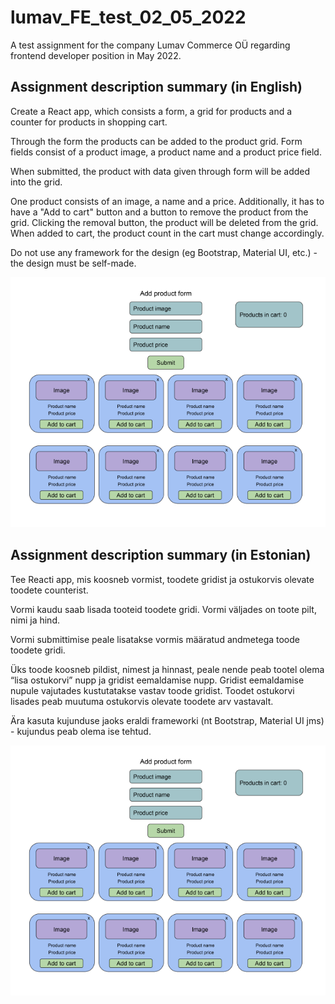# lumav_FE_test_02_05_2022

A test assignment for the company Lumav Commerce OÜ regarding frontend developer position in May 2022.

## Assignment description summary (in English)

Create a React app, which consists a form, a grid for products and a counter for products in shopping cart. <br/>

Through the form the products can be added to the product grid. Form fields consist of a product image, a product name and a product price field. <br/>

When submitted, the product with data given through form will be added into the grid. <br />

One product consists of an image, a name and a price. Additionally, it has to have a "Add to cart" button and a button to remove the product from the grid.
Clicking the removal button, the product will be deleted from the grid. When added to cart, the product count in the cart must change accordingly.<br/>

Do not use any framework for the design (eg Bootstrap, Material UI, etc.) - the design must be self-made.<br />

![lumav_FE_test_02_05_2022_picture_public](https://github.com/devKarin/lumav_FE_test_02_05_2022/blob/main/lumav_FE_test_02_05_2022_picture_public.png)

## Assignment description summary (in Estonian)

Tee Reacti app, mis koosneb vormist, toodete gridist ja ostukorvis olevate toodete counterist. <br/>

Vormi kaudu saab lisada tooteid toodete gridi. Vormi väljades on toote pilt, nimi ja hind. <br/>

Vormi submittimise peale lisatakse vormis määratud andmetega toode toodete gridi. <br/>

Üks toode koosneb pildist, nimest ja hinnast, peale nende peab tootel olema “lisa ostukorvi” nupp ja gridist eemaldamise nupp.
Gridist eemaldamise nupule vajutades kustutatakse vastav toode gridist. Toodet ostukorvi lisades peab muutuma ostukorvis olevate toodete arv vastavalt. <br/>

Ära kasuta kujunduse jaoks eraldi frameworki (nt Bootstrap, Material UI jms) - kujundus peab olema ise tehtud.

![lumav_FE_test_02_05_2022_picture_public](https://github.com/devKarin/lumav_FE_test_02_05_2022/blob/main/lumav_FE_test_02_05_2022_picture_public.png)
